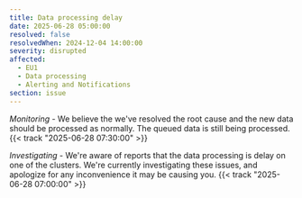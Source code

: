 ```yaml
---
title: Data processing delay
date: 2025-06-28 05:00:00
resolved: false
resolvedWhen: 2024-12-04 14:00:00
severity: disrupted
affected:
  - EU1
  - Data processing
  - Alerting and Notifications
section: issue
---
```


_Monitoring_ - We believe the we've resolved the root cause and the new data should be processed as normally. The queued data is still being processed. {{< track "2025-06-28 07:30:00" >}}

_Investigating_ - We're aware of reports that the data processing is delay on one of the clusters. We're currently investigating these issues, and apologize for any inconvenience it may be causing you. {{< track "2025-06-28 07:00:00" >}}
